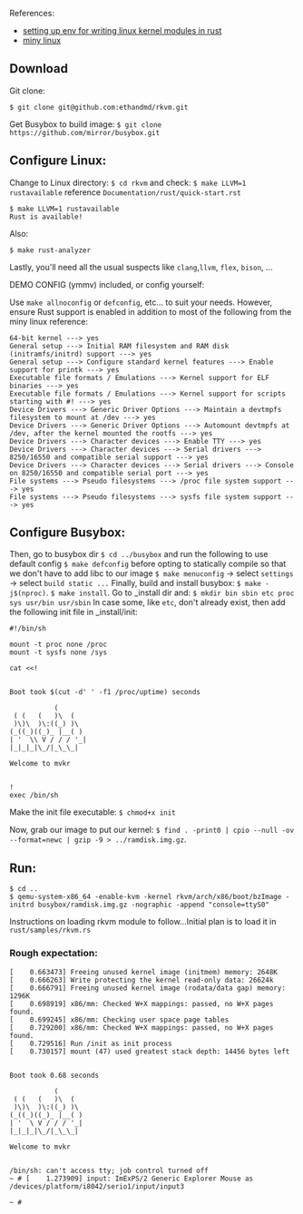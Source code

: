 References: 
+ [setting up env for writing linux kernel modules in rust](https://www.youtube.com/watch?v=tPs1uRqOnlk)
+ [miny linux](https://gist.github.com/chrisdone/02e165a0004be33734ac2334f215380e)

## Download
Git clone:
```
$ git clone git@github.com:ethandmd/rkvm.git
```

Get Busybox to build image:
`$ git clone https://github.com/mirror/busybox.git`

## Configure Linux:

Change to Linux directory:
`$ cd rkvm`
and check:
`$ make LLVM=1 rustavailable`
reference `Documentation/rust/quick-start.rst`
```
$ make LLVM=1 rustavailable
Rust is available!
```
Also:
```
$ make rust-analyzer
```

Lastly, you'll need all the usual suspects like `clang`,`llvm`, `flex`, `bison`, ...

DEMO CONFIG (ymmv) included, or config yourself:

Use `make allnoconfig` or `defconfig`, etc... to suit your needs. However, ensure Rust support is enabled in addition to most of the following from the miny linux reference:
```
64-bit kernel ---> yes
General setup ---> Initial RAM filesystem and RAM disk (initramfs/initrd) support ---> yes
General setup ---> Configure standard kernel features ---> Enable support for printk ---> yes
Executable file formats / Emulations ---> Kernel support for ELF binaries ---> yes
Executable file formats / Emulations ---> Kernel support for scripts starting with #! ---> yes
Device Drivers ---> Generic Driver Options ---> Maintain a devtmpfs filesystem to mount at /dev ---> yes
Device Drivers ---> Generic Driver Options ---> Automount devtmpfs at /dev, after the kernel mounted the rootfs ---> yes
Device Drivers ---> Character devices ---> Enable TTY ---> yes
Device Drivers ---> Character devices ---> Serial drivers ---> 8250/16550 and compatible serial support ---> yes
Device Drivers ---> Character devices ---> Serial drivers ---> Console on 8250/16550 and compatible serial port ---> yes
File systems ---> Pseudo filesystems ---> /proc file system support ---> yes
File systems ---> Pseudo filesystems ---> sysfs file system support ---> yes
```

## Configure Busybox:

Then, go to busybox dir
`$ cd ../busybox`
and run the following to use default config
`$ make defconfig`
before opting to statically compile so that we don't have to add libc to our image
`$ make menuconfig` -> select `settings` -> select `build static ...`
Finally, build and install busybox:
`$ make -j$(nproc)`.
`$ make install`.
Go to _install dir and:
`$ mkdir bin sbin etc proc sys usr/bin usr/sbin`
In case some, like `etc`, don't already exist, then add the following init file in _install/init:
```
#!/bin/sh

mount -t proc none /proc
mount -t sysfs none /sys

cat <<!


Boot took $(cut -d' ' -f1 /proc/uptime) seconds

           (       
 ( (   (   )\  (   
 )\)\  )\:((_) )\  
(_((_)((_)_ |__( ) 
| '  \\ V / / / '_|
|_|_|_|\_/|_\_\_|  

Welcome to mvkr


!
exec /bin/sh
```
Make the init file executable:
`$ chmod+x init`

Now, grab our image to put our kernel:
`$ find . -print0 | cpio --null -ov --format=newc | gzip -9 > ../ramdisk.img.gz`.

## Run:
```
$ cd ..
$ qemu-system-x86_64 -enable-kvm -kernel rkvm/arch/x86/boot/bzImage -initrd busybox/ramdisk.img.gz -nographic -append "console=ttyS0"
```

Instructions on loading rkvm module to follow...Initial plan is to load it in `rust/samples/rkvm.rs`

### Rough expectation:
```
[    0.663473] Freeing unused kernel image (initmem) memory: 2648K
[    0.666263] Write protecting the kernel read-only data: 26624k
[    0.666791] Freeing unused kernel image (rodata/data gap) memory: 1296K
[    0.698919] x86/mm: Checked W+X mappings: passed, no W+X pages found.
[    0.699245] x86/mm: Checking user space page tables
[    0.729200] x86/mm: Checked W+X mappings: passed, no W+X pages found.
[    0.729516] Run /init as init process
[    0.730157] mount (47) used greatest stack depth: 14456 bytes left


Boot took 0.68 seconds

           (       
 ( (   (   )\  (   
 )\)\  )\:((_) )\  
(_((_)((_)_ |__( ) 
| '  \ V / / / '_|
|_|_|_|\_/|_\_\_|  

Welcome to mvkr


/bin/sh: can't access tty; job control turned off
~ # [    1.273909] input: ImExPS/2 Generic Explorer Mouse as /devices/platform/i8042/serio1/input/input3

~ #
```
